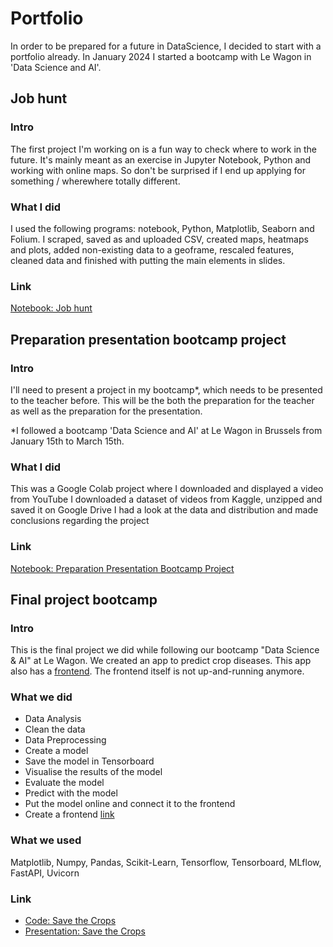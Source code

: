 # Portfolio
In order to be prepared for a future in DataScience, I decided to start with a portfolio already.
In January 2024 I started a bootcamp with Le Wagon in 'Data Science and AI'.

## Job hunt
### Intro
The first project I'm working on is a fun way to check where to work in the future. 
It's mainly meant as an exercise in Jupyter Notebook, Python and working with online maps.
So don't be surprised if I end up applying for something / wherewhere totally different.

### What I did
I used the following programs: notebook, Python, Matplotlib, Seaborn and Folium.
I scraped, saved as and uploaded CSV, created maps, heatmaps and plots, added non-existing data to a geoframe,
rescaled features, cleaned data and finished with putting the main elements in slides.

### Link
[Notebook: Job hunt](https://github.com/Zeegeuze/personal-exercises/blob/main/.ipynb_checkpoints/job_preparation-checkpoint.ipynb)

## Preparation presentation bootcamp project
### Intro
I'll need to present a project in my bootcamp*, which needs to be presented to the teacher before. This will be the both the preparation for the teacher as well as the preparation for the presentation.

*I followed a bootcamp 'Data Science and AI' at Le Wagon in Brussels from January 15th to March 15th.

### What I did
This was a Google Colab project where I downloaded and displayed a video from YouTube
I downloaded a dataset of videos from Kaggle, unzipped and saved it on Google Drive
I had a look at the data and distribution and made conclusions regarding the project

### Link
[Notebook: Preparation Presentation Bootcamp Project](https://github.com/Zeegeuze/personal-exercises/blob/main/Preparation_presentation_bootcamp_project.ipynb)

## Final project bootcamp
### Intro
This is the final project we did while following our bootcamp "Data Science & AI" at Le Wagon. We created an app to predict crop diseases. This app also has a [frontend](https://github.com/MahautHDL/save_the_crops_front). The frontend itself is not up-and-running anymore.

### What we did
* Data Analysis
* Clean the data
* Data Preprocessing
* Create a model
* Save the model in Tensorboard
* Visualise the results of the model
* Evaluate the model
* Predict with the model
* Put the model online and connect it to the frontend
* Create a frontend [link](https://github.com/MahautHDL/save_the_crops_front)

### What we used
Matplotlib, Numpy, Pandas, Scikit-Learn, Tensorflow, Tensorboard, MLflow, FastAPI, Uvicorn

### Link
* [Code: Save the Crops](https://github.com/Zeegeuze/save_the_crops)
* [Presentation: Save the Crops](https://www.youtube.com/watch?v=KWvrcZ72Myw)
